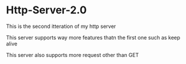 # Http-Server-2.0
This is the second itteration of my http server

This server supports way more features thatn the first one such as keep alive

This server also supports more request other than GET
